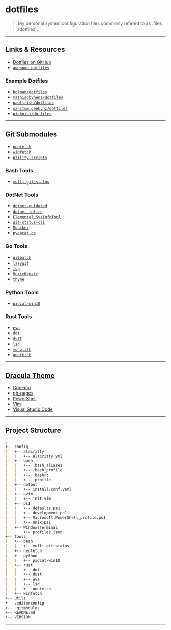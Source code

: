 # dotfiles

> My personal system configuration files commonly refered to as .files (dotfiles).

---

## Links & Resources

* [Dotfiles on GitHub](https://github.com/search?q=dotfiles)
* [`awesome-dotfiles`](https://github.com/webpro/awesome-dotfiles)

### Example Dotfiles

* [`holman/dotfiles`](https://github.com/holman/dotfiles)
* [`mathiadbynens/dotfiles`](https://github.com/mathiasbynens/dotfiles)
* [`paulirish/dotfiles`](https://github.com/paulirish/dotfiles)
* [`sanctum.geek.nz/dotfiles`](https://sanctum.geek.nz/cgit/dotfiles.git/about/)
* [`nicknisi/dotfiles`](https://github.com/nicknisi/dotfiles)

---

## Git Submodules

* [`neofetch`](https://github.com/dylanaraps/neofetch/)
* [`winfetch`](https://github.com/lptstr/winfetch/)
* [`utility-scripts`](https://github.com/patevs/utility-scripts)

### Bash Tools

* [`multi-git-status`](https://github.com/fboender/multi-git-status)

### DotNet Tools

* [`dotnet-outdated`](https://github.com/jerriep/dotnet-outdated)
* [`dotnet-retire`](https://github.com/RetireNet/dotnet-retire)
* [`Elemental.SysInfoTool`](https://github.com/MarkPflug/Elemental.SysInfoTool)
* [`git-status-cli`](https://github.com/jerriep/git-status-cli)
* [`Moniker`](https://github.com/alexmg/Moniker)
* [`nyancat.cs`](https://github.com/nickvdyck/nyancat.cs)

### Go Tools

* [`gitbatch`](https://github.com/isacikgoz/gitbatch)
* [`lazygit`](https://github.com/jesseduffield/lazygit)
* [`lsp`](https://github.com/dborzov/lsp)
* [`MusicRepair`](https://github.com/kalbhor/MusicRepair)
* [`thyme`](https://github.com/sourcegraph/thyme)

### Python Tools

* [`pidcat-win10`](https://github.com/patevs/pidcat-win10)

### Rust Tools

* [`eva`](https://github.com/NerdyPepper/eva)
* [`dot`](https://github.com/ubnt-intrepid/dot)
* [`dust`](https://github.com/bootandy/dust)
* [`lsd`](https://github.com/Peltoche/lsd)
* [`monolith`](https://github.com/Y2Z/monolith)
* [`onefetch`](https://github.com/o2sh/onefetch)

---

## [Dracula Theme](https://github.com/dracula/dracula-theme)

* [ConEmu](https://github.com/dracula/conemu)
* [gh-pages](https://github.com/dracula/gh-pages)
* [PowerShell](https://github.com/dracula/powershell)
* [Vim](https://github.com/dracula/vim)
* [Visual Studio Code](https://github.com/dracula/visual-studio-code)

---

## Project Structure

```md
.
+-- config
|   +-- alacritty
|   |   +-- alacritty.yml
|   +-- bash
|   |   +-- .bash_aliases
|   |   +-- .bash_profile
|   |   +-- .bashrc
|   |   +-- .profile
|   +-- dotbot
|   |   +-- install.conf.yaml
|   +-- nvim
|   |   +-- init.vim
|   +-- ps1
|   |   +-- defaults.ps1
|   |   +-- development.ps1
|   |   +-- Microsoft.PowerShell_profile.ps1
|   |   +-- unix.ps1
|   +-- WindowsTerminal
|       +-- profiles.json
+-- tools
|   +-- bash
|   |   +-- multi-git-status
|   +-- neofetch
|   +-- python
|   |   +-- pidcat-win10
|   +-- rust
|   |   +-- dot
|   |   +-- dust
|   |   +-- eva
|   |   +-- lsd
|   |   +-- onefetch
|   +-- winfetch
+-- utils
+-- .editorconfig
+-- .gitmodules
+-- README.md
+-- VERSION
```

---
